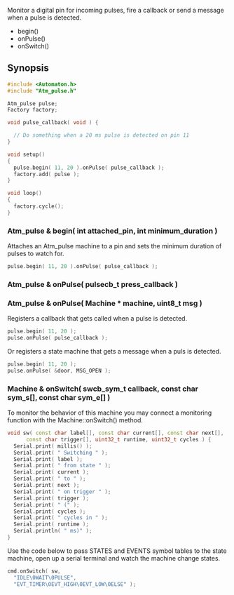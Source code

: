 Monitor a digital pin for incoming pulses, fire a callback or send a message when a pulse is detected.

* begin()
* onPulse()
* onSwitch()

## Synopsis ##

```c++
#include <Automaton.h>
#include "Atm_pulse.h"

Atm_pulse pulse;
Factory factory;

void pulse_callback( void ) {

  // Do something when a 20 ms pulse is detected on pin 11
}

void setup()
{
  pulse.begin( 11, 20 ).onPulse( pulse_callback );
  factory.add( pulse );
}

void loop()
{
  factory.cycle();
}
```

### Atm_pulse & begin( int attached_pin, int minimum_duration ) ###

Attaches an Atm_pulse machine to a pin and sets the minimum duration of pulses to watch for.

```c++
pulse.begin( 11, 20 ).onPulse( pulse_callback );
```

### Atm_pulse & onPulse( pulsecb_t press_callback ) ###
### Atm_pulse & onPulse( Machine * machine, uint8_t msg ) ###

Registers a callback that gets called when a pulse is detected.

```c++
pulse.begin( 11, 20 );
pulse.onPulse( pulse_callback );
```

Or registers a state machine that gets a message when a puls is detected.

```c++
pulse.begin( 11, 20 );
pulse.onPulse( &door, MSG_OPEN );
```

### Machine & onSwitch( swcb_sym_t callback, const char sym_s[], const char sym_e[] ) ###

To monitor the behavior of this machine you may connect a monitoring function with the Machine::onSwitch() method. 

```c++
void sw( const char label[], const char current[], const char next[], 
      const char trigger[], uint32_t runtime, uint32_t cycles ) {
  Serial.print( millis() );
  Serial.print( " Switching " );
  Serial.print( label );
  Serial.print( " from state " );
  Serial.print( current );
  Serial.print( " to " );
  Serial.print( next );
  Serial.print( " on trigger " );
  Serial.print( trigger );
  Serial.print( " (" );
  Serial.print( cycles );
  Serial.print( " cycles in " );
  Serial.print( runtime );
  Serial.println( " ms)" );
}
```

Use the code below to pass STATES and EVENTS symbol tables to the state machine, open up a serial terminal and watch the machine change states. 

```c++
cmd.onSwitch( sw, 
  "IDLE\0WAIT\0PULSE",
  "EVT_TIMER\0EVT_HIGH\0EVT_LOW\0ELSE" );
```
